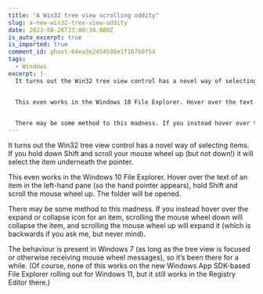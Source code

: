 ```yaml
---
title: "A Win32 tree view scrolling oddity"
slug: a-new-win32-tree-view-oddity
date: 2023-08-26T23:00:34.000Z
is_auto_excerpt: true
is_imported: true
comment_id: ghost-64ea3e2454598e1f167b0f54
tags:
  - Windows
excerpt: |-
  It turns out the Win32 tree view control has a novel way of selecting items. If you hold down Shift and scroll your mouse wheel up (but not down!) it will select the item underneath the pointer.


  This even works in the Windows 10 File Explorer. Hover over the text of an item in the left-hand pane (so the hand pointer appears), hold Shift and scroll the mouse wheel up. The folder will be opened.


  There may be some method to this madness. If you instead hover over the expand or collapse icon for
---
```


It turns out the Win32 tree view control has a novel way of selecting items. If
you hold down Shift and scroll your mouse wheel up (but not down!) it will
select the item underneath the pointer.

This even works in the Windows 10 File Explorer. Hover over the text of an item
in the left-hand pane (so the hand pointer appears), hold Shift and scroll the
mouse wheel up. The folder will be opened.

There may be some method to this madness. If you instead hover over the expand
or collapse icon for an item, scrolling the mouse wheel down will collapse the
item, and scrolling the mouse wheel up will expand it (which is backwards if you
ask me, but never mind).

The behaviour is present in Windows 7 (as long as the tree view is focused or
otherwise receiving mouse wheel messages), so it’s been there for a while. (Of
course, none of this works on the new Windows App SDK-based File Explorer
rolling out for Windows 11, but it still works in the Registry Editor there.)
